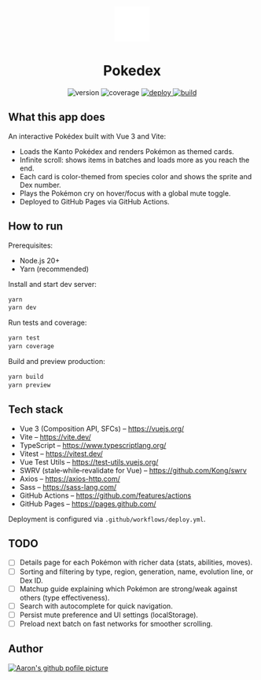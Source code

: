 <p align="center">
	<img src="src/assets/pokeball.svg" alt="Pokedex" width="72" height="72" />
</p>

<h1 align="center">Pokedex</h1>

<p align="center">
	<img alt="version" src="https://img.shields.io/badge/version-0.1.0-blue" />
	<img alt="coverage" src="https://img.shields.io/badge/coverage-+90-brightgreen" />
	<a href="https://github.com/euaaron/pokedex/actions/workflows/deploy.yml">
		<img alt="deploy" src="https://github.com/euaaron/pokedex/actions/workflows/deploy.yml/badge.svg" />
	</a>
	<a href="https://github.com/euaaron/pokedex/actions">
		<img alt="build" src="https://img.shields.io/github/actions/workflow/status/euaaron/pokedex/deploy.yml?branch=main&label=build" />
	</a>
</p>

## What this app does

An interactive Pokédex built with Vue 3 and Vite:
- Loads the Kanto Pokédex and renders Pokémon as themed cards.
- Infinite scroll: shows items in batches and loads more as you reach the end.
- Each card is color-themed from species color and shows the sprite and Dex number.
- Plays the Pokémon cry on hover/focus with a global mute toggle.
- Deployed to GitHub Pages via GitHub Actions.

## How to run

Prerequisites:
- Node.js 20+
- Yarn (recommended)

Install and start dev server:

```powershell
yarn
yarn dev
```

Run tests and coverage:

```powershell
yarn test
yarn coverage
```

Build and preview production:

```powershell
yarn build
yarn preview
```

## Tech stack

- Vue 3 (Composition API, SFCs) – https://vuejs.org/
- Vite – https://vite.dev/
- TypeScript – https://www.typescriptlang.org/
- Vitest – https://vitest.dev/
- Vue Test Utils – https://test-utils.vuejs.org/
- SWRV (stale‑while‑revalidate for Vue) – https://github.com/Kong/swrv
- Axios – https://axios-http.com/
- Sass – https://sass-lang.com/
- GitHub Actions – https://github.com/features/actions
- GitHub Pages – https://pages.github.com/

Deployment is configured via `.github/workflows/deploy.yml`.

## TODO

- [ ] Details page for each Pokémon with richer data (stats, abilities, moves).
- [ ] Sorting and filtering by type, region, generation, name, evolution line, or Dex ID.
- [ ] Matchup guide explaining which Pokémon are strong/weak against others (type effectiveness).
- [ ] Search with autocomplete for quick navigation.
- [ ] Persist mute preference and UI settings (localStorage).
- [ ] Preload next batch on fast networks for smoother scrolling.

## Author

<a href="htps://github.com/euaaron" title="Aaron"><img src="https://github.com/euaaron.png" width="64px" alt="Aaron's github pofile picture"/></a>
